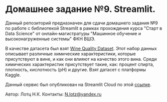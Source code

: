 # Домашнее задание №9. Streamlit.

Данный репозиторий предназначен для сдачи домашнего задания №9 по работе с библиотекой Streamlit в рамках прохождения курса "Старт в Data Science" от онлайн-магистратуры "Машинное обучение и высоконагруженные системы" ФКН ВШЭ.

В качестве датасета был взят [Wine Quality Dataset](https://www.kaggle.com/datasets/yasserh/wine-quality-dataset). Этот набор данных описывает различные химические характеристики, которые присутствуют в вине, и как они влияют на качество этого вина. Среди химических характеристик присутствует такие, как: процент спирта, плотность, кислотность (pH) и другие. Взят датасет с платформы Kaggle.

Данный сервис был опубликован на Streamlit Cloud по этой [ссылке]().

Автор: Лотц Н.К.
Контакты: N.lotz@yandex.ru